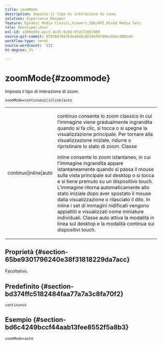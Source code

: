 ```yaml
---
title: zoomMode
description: Imposta il tipo di interazione di zoom.
solution: Experience Manager
feature: Dynamic Media Classic,Viewers,SDK/API,Mixed Media Sets
role: Developer,User
exl-id: a399ed5e-acc3-4c45-9c84-9fa572667489
source-git-commit: 6f838470a7bdea8e8c0219e59746ec82ecd802a8
workflow-type: tm+mt
source-wordcount: '131'
ht-degree: 3%

---
```


# zoomMode{#zoommode}

Imposta il tipo di interazione di zoom.

`zoomMode=continuous|inline|auto`

<table id="table_E314540D347D47699C04EB80D20C0721"> 
 <tbody> 
  <tr> 
   <td colname="col1"> <p> <span class="codeph"> continuo|inline|auto </span> </p> </td> 
   <td colname="col2"> <p> <span class="codeph"> continuo </span> consente lo zoom classico in cui l’immagine viene gradualmente ingrandita quando si fa clic, si tocca o si spegne la visualizzazione principale. Per tornare alla visualizzazione iniziale, ridurre o ripristinare lo stato di zoom. Classe </p> <p> <span class="codeph"> inline </span> consente lo zoom istantaneo, in cui l'immagine ingrandita appare istantaneamente quando si passa il mouse sulla vista principale sul desktop o si tocca e si tiene premuto su un dispositivo touch. L'immagine ritorna automaticamente allo stato iniziale dopo aver spostato il mouse dalla visualizzazione o rilasciato il dito. In <span class="codeph"> inline </span> i set di immagini nidificati vengono appiattiti e visualizzati come miniature individuali. Classe <span class="codeph"> auto </span> attiva la modalità in linea sul desktop e la modalità continua sui dispositivi touch. </p> </td> 
  </tr> 
 </tbody> 
</table>

## Proprietà {#section-65be9301796240e38f31818229da7acc}

Facoltativo.

## Predefinito {#section-bd374ffc5182484faa77a7a3c8fa70f2}

`continuous`

## Esempio {#section-bd6c4249bccf44aab13fee8552f5a8b3}

`zoomMode=auto`
